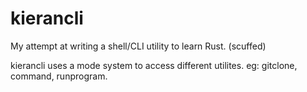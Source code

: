 # kierancli
My attempt at writing a shell/CLI utility to learn Rust. (scuffed)

kierancli uses a mode system to access different utilites. eg: gitclone, command, runprogram.
